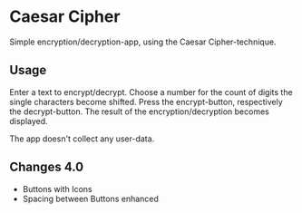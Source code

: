 # Caesar Cipher

Simple encryption/decryption-app, using the Caesar Cipher-technique.

## Usage

Enter a text to encrypt/decrypt. Choose a number for the count of digits the single characters become shifted. Press the encrypt-button, respectively the decrypt-button. The result of the encryption/decryption becomes displayed.

The app doesn't collect any user-data.

## Changes 4.0
- Buttons with Icons
- Spacing between Buttons enhanced

